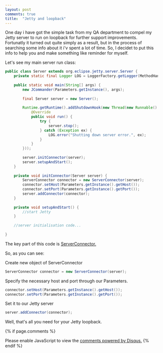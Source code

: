 ```yaml
---
layout: post
comments: true
title:  "Jetty and loopback"
---
```


One day i have got the simple task from my QA department to compel my Jetty server to run on loopback for further support improvements.
Fortunatly it turned out quite simply as a result, but in the process of searching some info about it i'v spent a lot of time. 
So, I decidet to put this info to help you and make something like reminder for myself.

Let's see my main server run class:

```java
public class Server extends org.eclipse.jetty.server.Server {
    private static final Logger LOG = LoggerFactory.getLogger(MethodHandles.lookup().lookupClass());
 
    public static void main(String[] args) {
        new JCommander(Parameters.getInstance(), args);
 
        final Server server = new Server();
 
        Runtime.getRuntime().addShutdownHook(new Thread(new Runnable() {
            @Override
            public void run() {
                try {
                    server.stop();
                } catch (Exception ex) {
                    LOG.error("Shutting down server error.", ex);
                }
            }
        }));
 
        server.initConnector(server);
        server.setupAndStart();
    }
	
	private void initConnector(Server server) {
        ServerConnector connector = new ServerConnector(server);
        connector.setHost(Parameters.getInstance().getHost());
        connector.setPort(Parameters.getInstance().getPort());
        server.addConnector(connector);
    }
	
	private void setupAndStart() {
        //start Jetty
    }
 
	//server initialisation code...
 
}
```


The key part of this code is [ServerConnector.](http://www.eclipse.org/jetty/javadoc/current/org/eclipse/jetty/server/ServerConnector.html)

So, as you can see:

Create new object of ServerConnector
```java
ServerConnector connector = new ServerConnector(server);
```

Specify the necessary host and port through our Parameters.
```java
connector.setHost(Parameters.getInstance().getHost());
connector.setPort(Parameters.getInstance().getPort());
```

Set it to our Jetty server
```java
server.addConnector(connector);
```

Well, that's all you need for your Jetty loopback.


{% if page.comments %}
<div id="disqus_thread"></div>
<script>
(function() { 
var d = document, s = d.createElement('script');
s.src = 'https://https-kussart-github-io.disqus.com/embed.js';
s.setAttribute('data-timestamp', +new Date());
(d.head || d.body).appendChild(s);
})();
</script>
<noscript>Please enable JavaScript to view the <a href="https://disqus.com/?ref_noscript">comments powered by Disqus.</a></noscript>
{% endif %}